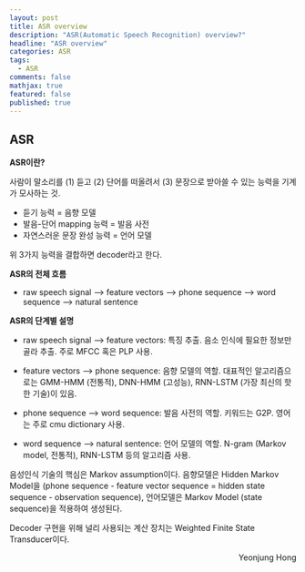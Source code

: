 ```yaml
---
layout: post
title: ASR overview
description: "ASR(Automatic Speech Recognition) overview?"
headline: "ASR overview"
categories: ASR
tags: 
  - ASR
comments: false
mathjax: true
featured: false
published: true
---
```


## ASR


**ASR이란?**

사람이 말소리를 (1) 듣고 (2) 단어를 떠올려서 (3) 문장으로 받아쓸 수 있는 능력을 기계가 모사하는 것.

- 듣기 능력 = 음향 모델
- 발음-단어 mapping 능력 = 발음 사전
- 자연스러운 문장 완성 능력 = 언어 모델

위 3가지 능력을 결합하면 decoder라고 한다.


**ASR의 전체 흐름**

- raw speech signal --> feature vectors --> phone sequence --> word sequence --> natural sentence


**ASR의 단계별 설명**

- raw speech signal --> feature vectors: 특징 추출. 음소 인식에 필요한 정보만 골라 추출. 주로 MFCC 혹은 PLP 사용. 

- feature vectors --> phone sequence: 음향 모델의 역할. 대표적인 알고리즘으로는 GMM-HMM (전통적), DNN-HMM (고성능), RNN-LSTM (가장 최신의 핫한 기술)이 있음.

- phone sequence --> word sequence: 발음 사전의 역할. 키워드는 G2P. 영어는 주로 cmu dictionary 사용.

- word sequence --> natural sentence: 언어 모델의 역할. N-gram (Markov model, 전통적), RNN-LSTM 등의 알고리즘 사용.


음성인식 기술의 핵심은 Markov assumption이다. 
음향모델은 Hidden Markov Model을 (phone sequence - feature vector sequence = hidden state sequence - observation sequence), 
언어모델은 Markov Model (state sequence)을 적용하여 생성된다. 

Decoder 구현을 위해 널리 사용되는 계산 장치는 Weighted Finite State Transducer이다. 

<p align="right"> Yeonjung Hong <p>


